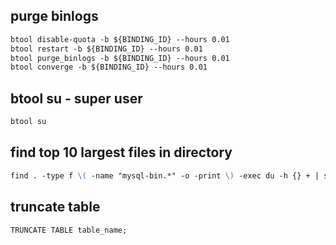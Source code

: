 
## purge binlogs
```markdown
btool disable-quota -b ${BINDING_ID} --hours 0.01
btool restart -b ${BINDING_ID} --hours 0.01
btool purge_binlogs -b ${BINDING_ID} --hours 0.01
btool converge -b ${BINDING_ID} --hours 0.01
```

## btool su - super user
```markdown
btool su
```

## find top 10 largest files in directory
```markdown
find . -type f \( -name "mysql-bin.*" -o -print \) -exec du -h {} + | sort -rh 2>/dev/null | head -n 10
```

## truncate table
```markdown
TRUNCATE TABLE table_name;
```